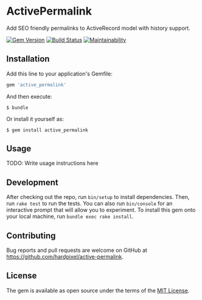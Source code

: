 # ActivePermalink

Add SEO friendly permalinks to ActiveRecord model with history support.

[![Gem Version](https://badge.fury.io/rb/active_permalink.svg)](https://badge.fury.io/rb/active_permalink)
[![Build Status](https://travis-ci.org/hardpixel/active-permalink.svg?branch=master)](https://travis-ci.org/hardpixel/active-permalink)
[![Maintainability](https://api.codeclimate.com/v1/badges/7669a285b9da35143c1f/maintainability)](https://codeclimate.com/github/hardpixel/active-permalink/maintainability)

## Installation

Add this line to your application's Gemfile:

```ruby
gem 'active_permalink'
```

And then execute:

    $ bundle

Or install it yourself as:

    $ gem install active_permalink

## Usage

TODO: Write usage instructions here

## Development

After checking out the repo, run `bin/setup` to install dependencies. Then, run `rake test` to run the tests. You can also run `bin/console` for an interactive prompt that will allow you to experiment. To install this gem onto your local machine, run `bundle exec rake install`.

## Contributing

Bug reports and pull requests are welcome on GitHub at https://github.com/hardpixel/active-permalink.

## License

The gem is available as open source under the terms of the [MIT License](https://opensource.org/licenses/MIT).
